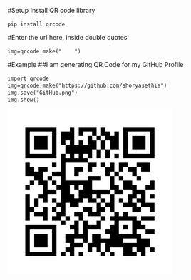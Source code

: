 #Setup
Install QR code library
```
pip install qrcode
```
#Enter the url here, inside double quotes
```
img=qrcode.make("    ")
```
#Example
##I am generating QR Code for my GitHub Profile
```
import qrcode
img=qrcode.make("https://github.com/shoryasethia")
img.save("GitHub.png")
img.show()
```
![My GitHub Profile QR Code](https://github.com/shoryasethia/QR-Code-Generator/blob/main/GitHub.png)
